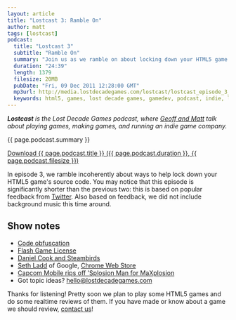 ```yaml
---
layout: article
title: "Lostcast 3: Ramble On"
author: matt
tags: [lostcast]
podcast:
  title: "Lostcast 3"
  subtitle: "Ramble On"
  summary: "Join us as we ramble on about locking down your HTML5 game's source code"
  duration: "24:39"
  length: 1379
  filesize: 20MB
  pubDate: "Fri, 09 Dec 2011 12:28:00 GMT"
  mp3url: http://media.lostdecadegames.com/lostcast/lostcast_episode_3_ramble_on.mp3
  keywords: html5, games, lost decade games, gamedev, podcast, indie, lostcast
---
```

_**Lostcast** is the Lost Decade Games podcast, where [Geoff and Matt](/about/) talk about playing games, making games, and running an indie game company._

{{ page.podcast.summary }}

<a class="download-podcast" href="{{ page.podcast.mp3url }}">
	Download {{ page.podcast.title }} ({{ page.podcast.duration }}, {{ page.podcast.filesize }})
</a>

In episode 3, we ramble incoherently about ways to help lock down your HTML5 game's source code.
You may notice that this episode is significantly shorter than the previous two: this is based on popular feedback from [Twitter](https://twitter.com/#!/lostdecadegames). Also based on feedback, we did not include background music this time around.

## Show notes

* [Code obfuscation](http://www.lostdecadegames.com/obfuscating-javascript-with-closure-compiler/)
* [Flash Game License](http://www.flashgamelicense.com/)
* [Daniel Cook and Steambirds](http://www.lostgarden.com/2010/02/steambirds-why-indie-games-are-good-for.html)
* [Seth Ladd](http://www.sethladd.com/) of Google, [Chrome Web Store](https://chrome.google.com/webstore/detail/khodnfbkbanejphecblcofbghjdgfaih)
* [Capcom Mobile rips off 'Splosion Man for MaXplosion](http://www.joystiq.com/2011/01/11/capcom-mobile-rips-off-splosion-man-for-maxplosion/)
* Got topic ideas? [hello@lostdecadegames.com](mailto:hello@lostdecadegames.com)

Thanks for listening! Pretty soon we plan to play some HTML5 games and do some realtime reviews of them. If you have made or know about a game we should review, [contact us](http://www.lostdecadegames.com/contact/)!
